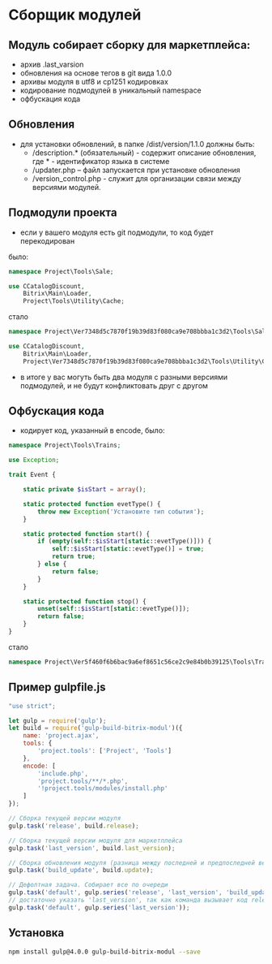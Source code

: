 # Сборщик модулей

## Модуль собирает сборку для маркетплейса:
- архив .last_varsion 
- обновления на основе тегов в git вида 1.0.0
- архивы модуля в utf8 и cp1251 кодировках
- кодирование подмодулей в уникальный namespace
- офбускация кода

## Обновления
- для установки обновлений, в папке /dist/version/1.1.0 должны быть:
    - /description.* (обязательный) - содержит описание обновления, где * - идентификатор языка в системе
    - /updater.php – файл запускается при установке обновления
    - /version_control.php - служит для организации связи между версиями модулей.

## Подмодули проекта
- если у вашего модуля есть git подмодули, то код будет перекодирован

было:
```php
namespace Project\Tools\Sale;

use CCatalogDiscount,
    Bitrix\Main\Loader,
    Project\Tools\Utility\Cache;
```
стало
```php
namespace Project\Ver7348d5c7870f19b39d83f080ca9e708bbba1c3d2\Tools\Sale;

use CCatalogDiscount,
    Bitrix\Main\Loader,
    Project\Ver7348d5c7870f19b39d83f080ca9e708bbba1c3d2\Tools\Utility\Cache;
```

- в итоге у вас могуть быть два модуля с разными версиями подмодулей, и не будут конфликтовать друг с другом

## Офбускация кода
- кодирует код, указанный в encode, было:
```php
namespace Project\Tools\Trains;

use Exception;

trait Event {

    static private $isStart = array();

    static protected function evetType() {
        throw new Exception('Установите тип события');
    }

    static protected function start() {
        if (empty(self::$isStart[static::evetType()])) {
            self::$isStart[static::evetType()] = true;
            return true;
        } else {
            return false;
        }
    }

    static protected function stop() {
        unset(self::$isStart[static::evetType()]);
        return false;
    }
}
```
стало
```php
namespace Project\Ver5f460f6b6bac9a6ef8651c56ce2c9e84b0b39125\Tools\Trains;use Exception;trait Event{static private $jd283fr6=array();static protected function evetType(){throw new Exception('Установите тип события');}static protected function start(){if(empty(self::$jd283fr6[static::evetType()])){self::$jd283fr6[static::evetType()]=true;return true;}else{return false;}}static protected function stop(){unset(self::$jd283fr6[static::evetType()]);return false;}}
```

## Пример gulpfile.js
```javascript
"use strict";

let gulp = require('gulp');
let build = require('gulp-build-bitrix-modul')({
    name: 'project.ajax',
    tools: {
        'project.tools': ['Project', 'Tools']
    },
    encode: [
        'include.php',
        'project.tools/**/*.php',
        '!project.tools/modules/install.php'
    ]
});

// Сборка текущей версии модуля
gulp.task('release', build.release);

// Сборка текущей версии модуля для маркетплейса
gulp.task('last_version', build.last_version);

// Сборка обновления модуля (разница между последней и предпоследней версией по тегам git)
gulp.task('build_update', build.update);

// Дефолтная задача. Собирает все по очереди
gulp.task('default', gulp.series('release', 'last_version', 'build_update'));
// достаточно указать 'last_version', так как команда вызывает код release и build_update
gulp.task('default', gulp.series('last_version'));
```

## Установка
```sh
npm install gulp@4.0.0 gulp-build-bitrix-modul --save
```